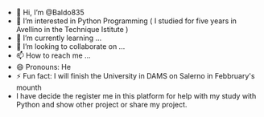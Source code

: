 - 👋 Hi, I’m @Baldo835
- 👀 I’m interested in Python Programming ( I studied for five years in Avellino in the Technique Istitute ) 
- 🌱 I’m currently learning ...
- 💞️ I’m looking to collaborate on ...
- 📫 How to reach me ...
- 😄 Pronouns: He
- ⚡ Fun fact: I will finish the University in DAMS on Salerno in Febbruary's mounth
- I have decide the register me in this platform for help with my study with Python and show other project or share my project.

<!---
Baldo835/Baldo835 is a ✨ special ✨ repository because its `README.md` (this file) appears on your GitHub profile.
You can click the Preview link to take a look at your changes.
--->
